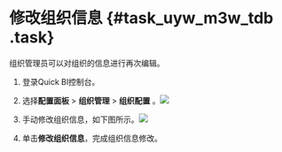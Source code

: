 # 修改组织信息 {#task_uyw_m3w_tdb .task}

组织管理员可以对组织的信息进行再次编辑。

1.  登录Quick BI控制台。 
2.  选择**配置面板** \> **组织管理** \> **组织配置** 。![](http://static-aliyun-doc.oss-cn-hangzhou.aliyuncs.com/assets/img/9153/155408523737795_zh-CN.png)

 
3.   手动修改组织信息，如下图所示。![](http://static-aliyun-doc.oss-cn-hangzhou.aliyuncs.com/assets/img/9153/15540852371021_zh-CN.png)

 
4.  单击**修改组织信息**，完成组织信息修改。 

